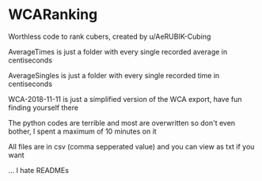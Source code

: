# WCARanking
Worthless code to rank cubers, created by u/AeRUBIK-Cubing

AverageTimes is just a folder with every single recorded average in centiseconds

AverageSingles is just a folder with every single recorded time in centiseconds

WCA-2018-11-11 is just a simplified version of the WCA export, have fun finding yourself there

The python codes are terrible and most are overwritten so don't even bother, I spent a maximum of 10 minutes on it

All files are in csv (comma sepperated value) and you can view as txt if you want

... I hate READMEs
